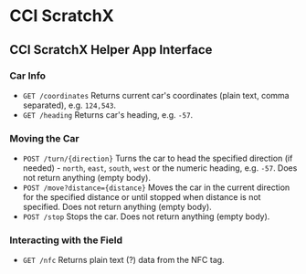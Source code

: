 # CCI ScratchX

## CCI ScratchX Helper App Interface 

### Car Info

* `GET /coordinates` 
    Returns current car's coordinates (plain text, comma separated), e.g. `124,543`.
* `GET /heading` 
    Returns car's heading, e.g. `-57`.

### Moving the Car

* `POST /turn/{direction}` 
    Turns the car to head the specified direction (if needed) - `north`, `east`, `south`, `west` or the numeric heading, e.g. `-57`.
    Does not return anything (empty body). 
* `POST /move?distance={distance}` 
    Moves the car in the current direction for the specified distance or until stopped when distance is not specified. 
    Does not return anything (empty body).
* `POST /stop`
    Stops the car.
    Does not return anything (empty body).

### Interacting with the Field

* `GET /nfc`
    Returns plain text (?) data from the NFC tag.
